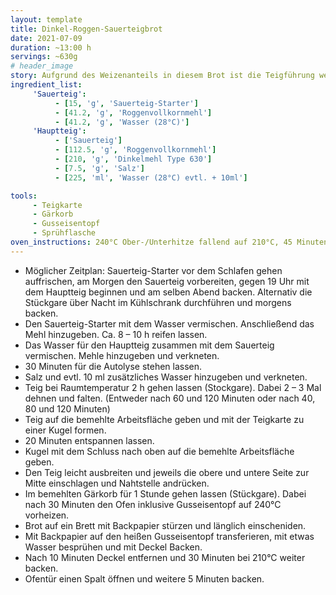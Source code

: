 ```yaml
---
layout: template
title: Dinkel-Roggen-Sauerteigbrot
date: 2021-07-09
duration: ~13:00 h
servings: ~630g
# header_image
story: Aufgrund des Weizenanteils in diesem Brot ist die Teigführung wesentlich einfacher als bei einem reinen Roggenvollkornbrot. Die Kruste ist nach dem Backen knusprig. Die Krume ist etwas luftig und mild im Geschmack. TA 176
ingredient_list:
     'Sauerteig':
          - [15, 'g', 'Sauerteig-Starter']
          - [41.2, 'g', 'Roggenvollkornmehl']
          - [41.2, 'g', 'Wasser (28°C)']
     'Hauptteig':
          - ['Sauerteig']
          - [112.5, 'g', 'Roggenvollkornmehl']
          - [210, 'g', 'Dinkelmehl Type 630']
          - [7.5, 'g', 'Salz']
          - [225, 'ml', 'Wasser (28°C) evtl. + 10ml']

tools:
     - Teigkarte
     - Gärkorb
     - Gusseisentopf
     - Sprühflasche
oven_instructions: 240°C Ober-/Unterhitze fallend auf 210°C, 45 Minuten
---
```


- Möglicher Zeitplan: Sauerteig-Starter vor dem Schlafen gehen auffrischen, am Morgen den Sauerteig vorbereiten, gegen 19 Uhr mit dem Hauptteig beginnen und am selben Abend backen. Alternativ die Stückgare über Nacht im Kühlschrank durchführen und morgens backen.
- Den Sauerteig-Starter mit dem Wasser vermischen. Anschließend das Mehl hinzugeben. Ca. 8 – 10 h reifen lassen.
- Das Wasser für den Hauptteig zusammen mit dem Sauerteig vermischen. Mehle hinzugeben und verkneten.
- 30 Minuten für die Autolyse stehen lassen.
- Salz und evtl. 10 ml zusätzliches Wasser hinzugeben und verkneten.
- Teig bei Raumtemperatur 2 h gehen lassen (Stockgare). Dabei 2 – 3 Mal dehnen und falten. (Entweder nach 60 und 120 Minuten oder nach 40, 80 und 120 Minuten)
- Teig auf die bemehlte Arbeitsfläche geben und mit der Teigkarte zu einer Kugel formen.
- 20 Minuten entspannen lassen.
- Kugel mit dem Schluss nach oben auf die bemehlte Arbeitsfläche geben.
- Den Teig leicht ausbreiten und jeweils die obere und untere Seite zur Mitte einschlagen und Nahtstelle andrücken.
- Im bemehlten Gärkorb für 1 Stunde gehen lassen (Stückgare). Dabei nach 30 Minuten den Ofen inklusive Gusseisentopf auf 240°C vorheizen.
- Brot auf ein Brett mit Backpapier stürzen und länglich einscheniden.
- Mit Backpapier auf den heißen Gusseisentopf transferieren, mit etwas Wasser besprühen und mit Deckel Backen.
- Nach 10 Minuten Deckel entfernen und 30 Minuten bei 210°C weiter backen.
- Ofentür einen Spalt öffnen und weitere 5 Minuten backen.